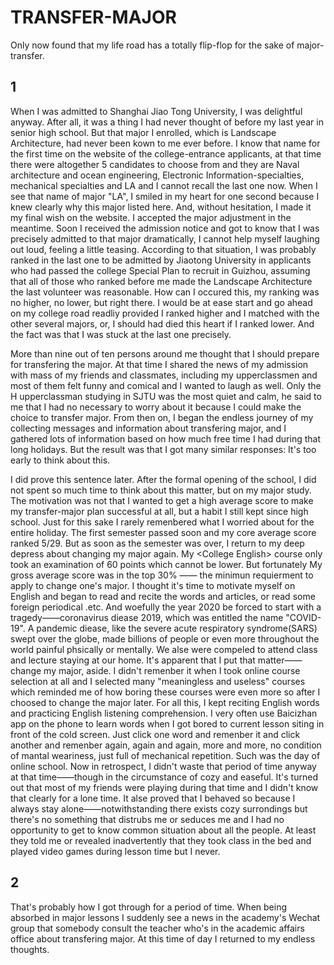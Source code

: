# TRANSFER-MAJOR


<!-- toc -->

Only now found that my life road has a totally flip-flop for the sake of major-transfer.

## 1

When I was admitted to Shanghai Jiao Tong University, I was delightful anyway. After all, it was a thing I had never thought of before my last year in senior high school. But that major I enrolled, which is Landscape Architecture, had never been kown to me ever before. I know that name for the first time on the website of the college-entrance applicants, at that time there were altogether 5 candidates to choose from and they are Naval architecture and ocean engineering, Electronic Information-specialties, mechanical specialties and LA and I cannot recall the last one now. When I see that name of major "LA", I smiled in my heart for one second because I knew clearly why this major listed here. And, without hesitation, I made it my final wish on the website. I accepted the major adjustment in the meantime. Soon I received the admission notice and got to know that I was precisely admitted to that major dramatically, I cannot help myself laughing out loud, feeling a little teasing. According to that situation, I was probably ranked in the last one to be admitted by Jiaotong University in applicants who had passed the college Special Plan to recruit in Guizhou, assuming that all of those who ranked before me made the Landscape Architecture the last  volunteer was reasonable. How can I occured this, my ranking was no higher, no lower, but right there. I would be at ease start and go ahead on my college road readliy provided I ranked higher and I matched with the other several majors, or, I should had died this heart if I ranked lower. And the fact was that I was stuck at the last one precisely.

More than nine out of ten persons around me thought that I should prepare for transfering the major. At that time I shared the news of my admission with mass of my friends and classmates, including my upperclassmen and most of them felt funny and comical and I wanted to laugh as well. Only the H upperclassman studying in SJTU was the most quiet and calm, he said to me that I had no necessary to worry about it because I could make the choice to transfer major. From then on, I began the endless journey of my collecting messages and information about transfering major, and I gathered lots of information based on how much free time I had during that long holidays. But the result was that I got many similar responses: It's too early to think about this.

I did prove this sentence later. After the formal opening of the school, I did not spent so much time to think about this matter, but on my major study. The motivation was not that I wanted to get a high average score to make my transfer-major plan successful at all, but a habit I still kept since high school. Just for this sake I rarely remenbered what I worried about for the entire holiday. The first semester passed soon and my core average score ranked 5/29. But as soon as the semester was over, I return to my deep depress about changing my major again. My \<College English> course only took an examination of 60 points which cannot be lower. But fortunately My gross average score was in the top 30% —— the minimun requierment to apply to change one's major. I thought it's time to motivate myself on English and began to read and recite the words and articles, or read some foreign periodical .etc. And woefully the year 2020 be forced to start with a tragedy——coronavirus diease 2019, which  was entitled the name "COVID-19". A pandemic diease, like the severe acute respiratory syndrome(SARS) swept over the globe, made billions of people or even more throughout the world painful phsically or mentally. We alse were compeled to attend class and lecture staying at our home. It's apparent that I put that matter——change my major, aside. I didn't remenber it when I took online course selection at all and I selected many "meaningless and useless" courses which reminded me of how boring these courses were even more so after I choosed to change the major later. For all this, I kept reciting English words and practicing English listening comprehension. I very often use Baicizhan app on the phone to learn words when I got bored to current lesson siting in front of the cold screen. Just click one word and remenber it and click another and remenber again, again and again, more and more, no condition of mantal weariness, just full of mechanical repetition. Such was the day of online school. Now in retrospect, I didn't waste that period of time anyway at that time——though in the circumstance of cozy and easeful. It's turned out that most of my friends were playing during that time and I didn't know that clearly for a lone time. It alse proved that I behaved so because I always stay alone——notwithstanding there exists cozy surrondings but there's no something that distrubs me or seduces me and I had no opportunity to get to know common situation about all the people. At least they told me or revealed inadvertently that they took class in the bed and played video games during lesson time but I never.

## 2

That's probably how I got through for a period of time. When being absorbed in major lessons I suddenly see a news in the academy's Wechat group that somebody consult the teacher who's in the academic affairs office about transfering major. At this time of day I returned to my endless thoughts.


